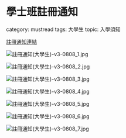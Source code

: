 # 學士班註冊通知

category: mustread
tags: 大學生
topic: 入學須知

[註冊通知連結](https://drive.google.com/file/d/1SO87Ok2QPeeKMJwe2op4JFwzijIVl0pz/view?usp=drive_link)

![註冊通知(大學生)-v3-0808_1.jpg](%25E8%25A8%25BB%25E5%2586%258A%25E9%2580%259A%25E7%259F%25A5(%25E5%25A4%25A7%25E5%25AD%25B8%25E7%2594%259F)-v3-0808_1.jpg)

![註冊通知(大學生)-v3-0808_2.jpg](%25E8%25A8%25BB%25E5%2586%258A%25E9%2580%259A%25E7%259F%25A5(%25E5%25A4%25A7%25E5%25AD%25B8%25E7%2594%259F)-v3-0808_2.jpg)

![註冊通知(大學生)-v3-0808_3.jpg](%25E8%25A8%25BB%25E5%2586%258A%25E9%2580%259A%25E7%259F%25A5(%25E5%25A4%25A7%25E5%25AD%25B8%25E7%2594%259F)-v3-0808_3.jpg)

![註冊通知(大學生)-v3-0808_4.jpg](%25E8%25A8%25BB%25E5%2586%258A%25E9%2580%259A%25E7%259F%25A5(%25E5%25A4%25A7%25E5%25AD%25B8%25E7%2594%259F)-v3-0808_4.jpg)

![註冊通知(大學生)-v3-0808_5.jpg](%25E8%25A8%25BB%25E5%2586%258A%25E9%2580%259A%25E7%259F%25A5(%25E5%25A4%25A7%25E5%25AD%25B8%25E7%2594%259F)-v3-0808_5.jpg)

![註冊通知(大學生)-v3-0808_6.jpg](%25E8%25A8%25BB%25E5%2586%258A%25E9%2580%259A%25E7%259F%25A5(%25E5%25A4%25A7%25E5%25AD%25B8%25E7%2594%259F)-v3-0808_6.jpg)

![註冊通知(大學生)-v3-0808_7.jpg](%25E8%25A8%25BB%25E5%2586%258A%25E9%2580%259A%25E7%259F%25A5(%25E5%25A4%25A7%25E5%25AD%25B8%25E7%2594%259F)-v3-0808_7.jpg)